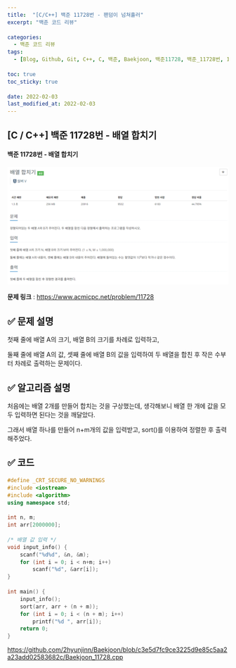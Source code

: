 ```yaml
---
title:  "[C/C++] 백준 11728번 - 팬덤이 넘쳐흘러"
excerpt: "백준 코드 리뷰"

categories:
  - 백준 코드 리뷰
tags:
  - [Blog, Github, Git, C++, C, 백준, Baekjoon, 백준11728, 백준_11728번, 11728번, c++_11728, 11728_c++, c++_sort(), c++_sort, c++_정렬]

toc: true
toc_sticky: true

date: 2022-02-03
last_modified_at: 2022-02-03
---
```


## [C / C++] 백준 11728번 - 배열 합치기

#### 백준 11728번 - 배열 합치기

![11728](../images/2022-02-03-11728-posting/11728.png)

**문제 링크** : <https://www.acmicpc.net/problem/11728>



## ✅ 문제 설명

첫째 줄에 배열 A의 크기, 배열 B의 크기를 차례로 입력하고,

둘째 줄에 배열 A의 값, 셋째 줄에 배열 B의 값을 입력하여 두 배열을 합친 후 작은 수부터 차례로 출력하는 문제이다.





## ✅ 알고리즘 설명

처음에는 배열 2개를 만들어 합치는 것을 구상했는데, 생각해보니 배열 한 개에 값을 모두 입력하면 된다는 것을 깨달았다.

그래서 배열 하나를 만들어 n+m개의 값을 입력받고, sort()를 이용하여 정렬한 후 출력해주었다.





## ✅ 코드

```c++
#define _CRT_SECURE_NO_WARNINGS
#include <iostream>
#include <algorithm>
using namespace std;

int n, m;
int arr[2000000];

/* 배열 값 입력 */
void input_info() {
	scanf("%d%d", &n, &m);
	for (int i = 0; i < n+m; i++)
		scanf("%d", &arr[i]);
}

int main() {
	input_info();
	sort(arr, arr + (n + m));
	for (int i = 0; i < (n + m); i++)
		printf("%d ", arr[i]);
	return 0;
}
```

<https://github.com/2hyunjinn/Baekjoon/blob/c3e5d7fc9ce3225d9e85c5aa2a23add02583682c/Baekjoon_11728.cpp>
